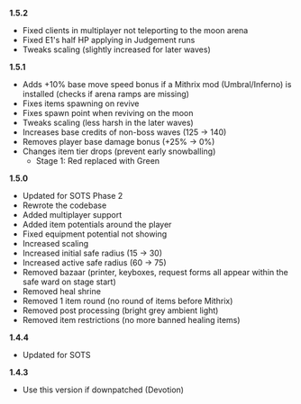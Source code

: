 **1.5.2**

- Fixed clients in multiplayer not teleporting to the moon arena
- Fixed E1's half HP applying in Judgement runs
- Tweaks scaling (slightly increased for later waves)

**1.5.1**

- Adds +10% base move speed bonus if a Mithrix mod (Umbral/Inferno) is installed (checks if arena ramps are missing)
- Fixes items spawning on revive
- Fixes spawn point when reviving on the moon
- Tweaks scaling (less harsh in the later waves)
- Increases base credits of non-boss waves (125 -> 140) 
- Removes player base damage bonus (+25% -> 0%)
- Changes item tier drops (prevent early snowballing)
    - Stage 1: Red replaced with Green

**1.5.0**

- Updated for SOTS Phase 2
- Rewrote the codebase
- Added multiplayer support
- Added item potentials around the player
- Fixed equipment potential not showing
- Increased scaling
- Increased initial safe radius (15 -> 30)
- Increased active safe radius (60 -> 75)
- Removed bazaar (printer, keyboxes, request forms all appear within the safe ward on stage start)
- Removed heal shrine
- Removed 1 item round (no round of items before Mithrix)
- Removed post processing (bright grey ambient light)
- Removed item restrictions (no more banned healing items)

**1.4.4**

- Updated for SOTS

**1.4.3**

- Use this version if downpatched (Devotion)